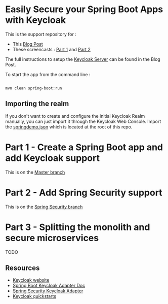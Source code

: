 Easily Secure your Spring Boot Apps with Keycloak
=================================================

This is the support repository for :
- This [Blog Post](https://developers.redhat.com/blog/?p=432287)
- These screencasts : [Part 1](https://youtu.be/UUWyu1kG6YI) and [Part 2](https://youtu.be/Yc5Qe5C3Xn4)

The full instructions to setup the [Keycloak Server](http://www.keycloak.org/downloads.html) can be found in the Blog Post.


To start the app from the command line :
```

mvn clean spring-boot:run

```

## Importing the realm

If you don't want to create and configure the initial Keycloak Realm manually, you can just import it through the Keycloak Web Console. Import the [springdemo.json](springdemo.json) which is located at the root of this repo.


# Part 1 - Create a Spring Boot app and add Keycloak support

This is on the [Master branch](https://github.com/sebastienblanc/spring-boot-keycloak-tutorial/tree/master)

# Part 2 - Add Spring Security support

This is on the [Spring Security branch](https://github.com/sebastienblanc/spring-boot-keycloak-tutorial/tree/spring-security)

# Part 3 - Splitting the monolith and secure microservices

TODO

## Resources

* [Keycloak website](http://www.keycloak.org/)
* [Spring Boot Keycloak Adapter Doc](http://www.keycloak.org/docs/3.3/securing_apps/topics/oidc/java/spring-boot-adapter.html)
* [Spring Security Keycloak Adapter](http://www.keycloak.org/docs/3.3/securing_apps/topics/oidc/java/spring-security-adapter.html)
* [Keycloak quickstarts](https://github.com/keycloak/keycloak-quickstarts)
